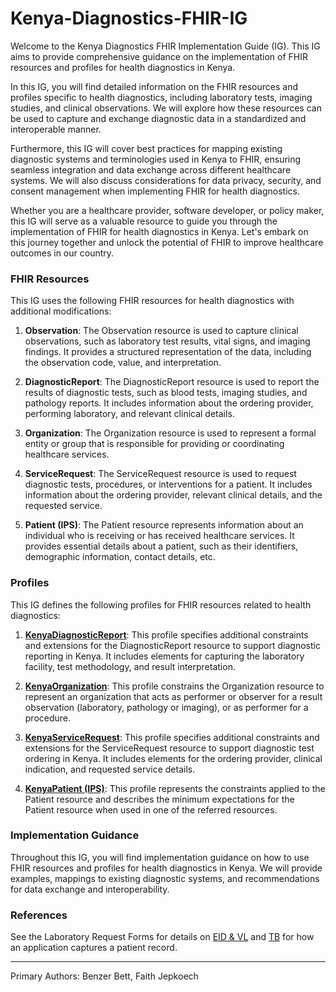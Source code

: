 # Kenya-Diagnostics-FHIR-IG

Welcome to the Kenya Diagnostics FHIR Implementation Guide (IG). This IG aims to provide comprehensive guidance on the implementation of FHIR resources and profiles for health diagnostics in Kenya.

In this IG, you will find detailed information on the FHIR resources and profiles specific to health diagnostics, including laboratory tests, imaging studies, and clinical observations. We will explore how these resources can be used to capture and exchange diagnostic data in a standardized and interoperable manner.

Furthermore, this IG will cover best practices for mapping existing diagnostic systems and terminologies used in Kenya to FHIR, ensuring seamless integration and data exchange across different healthcare systems. We will also discuss considerations for data privacy, security, and consent management when implementing FHIR for health diagnostics.

Whether you are a healthcare provider, software developer, or policy maker, this IG will serve as a valuable resource to guide you through the implementation of FHIR for health diagnostics in Kenya. Let's embark on this journey together and unlock the potential of FHIR to improve healthcare outcomes in our country.

<!-- ## Actors

The following actors are involved in the diagnostic process and will interact with FHIR resources:

1. **Healthcare Provider**: The healthcare provider is responsible for ordering diagnostic tests, interpreting the results, and making clinical decisions based on the findings. They will use FHIR resources to capture and exchange diagnostic data with other healthcare professionals.

2. **Laboratory Technician**: The laboratory technician performs diagnostic tests, records the results, and reports them back to the healthcare provider. They will use FHIR resources to document the test results and share them with the healthcare provider.

3. **Radiologist**: The radiologist interprets imaging studies, such as X-rays, CT scans, and MRIs, and generates reports for the healthcare provider. They will use FHIR resources to capture and exchange imaging data in a standardized format.

4. **Patient**: The patient is the individual undergoing diagnostic tests and receiving healthcare services. They may access their diagnostic data through FHIR-enabled applications and share it with other healthcare providers as needed. -->

### FHIR Resources

This IG uses the following FHIR resources for health diagnostics with additional modifications:

1. **Observation**: The Observation resource is used to capture clinical observations, such as laboratory test results, vital signs, and imaging findings. It provides a structured representation of the data, including the observation code, value, and interpretation.

2. **DiagnosticReport**: The DiagnosticReport resource is used to report the results of diagnostic tests, such as blood tests, imaging studies, and pathology reports. It includes information about the ordering provider, performing laboratory, and relevant clinical details.

3. **Organization**: The Organization resource is used to represent a formal entity or group that is responsible for providing or coordinating healthcare services.

4. **ServiceRequest**: The ServiceRequest resource is used to request diagnostic tests, procedures, or interventions for a patient. It includes information about the ordering provider, relevant clinical details, and the requested service.

5. **Patient (IPS)**: The Patient resource represents information about an individual who is receiving or has received healthcare services. It provides essential details about a patient, such as their identifiers, demographic information, contact details, etc.

### Profiles

This IG defines the following profiles for FHIR resources related to health diagnostics:

1. **[KenyaDiagnosticReport](StructureDefinition-KenyaDiagnosticReport.html)**: This profile specifies additional constraints and extensions for the DiagnosticReport resource to support diagnostic reporting in Kenya. It includes elements for capturing the laboratory facility, test methodology, and result interpretation.

2. **[KenyaOrganization](StructureDefinition-KenyaHealthProviderOrganization.html)**:  This profile constrains the Organization resource to represent an organization that acts as performer or observer for a result observation (laboratory, pathology or imaging), or as performer for a procedure.

3. **[KenyaServiceRequest](StructureDefinition-KenyaDiagnosticServiceRequest.html)**: This profile specifies additional constraints and extensions for the ServiceRequest resource to support diagnostic test ordering in Kenya. It includes elements for the ordering provider, clinical indication, and requested service details.
   
4. **[KenyaPatient (IPS)](StructureDefinition-Kenya-patient-ips.html)**: This profile represents the constraints applied to the Patient resource and describes the minimum expectations for the Patient resource when used in one of the referred resources.

### Implementation Guidance

Throughout this IG, you will find implementation guidance on how to use FHIR resources and profiles for health diagnostics in Kenya. We will provide examples, mappings to existing diagnostic systems, and recommendations for data exchange and interoperability.

### References
See the Laboratory Request Forms for details on [EID & VL](https://nascop.org/) and [TB](https://nltp.co.ke/wp-content/uploads/2023/09/Lab-request-form_Draft_06_06_2023.pdf) for how an application captures a patient record.

---
Primary Authors: Benzer Bett, Faith Jepkoech
